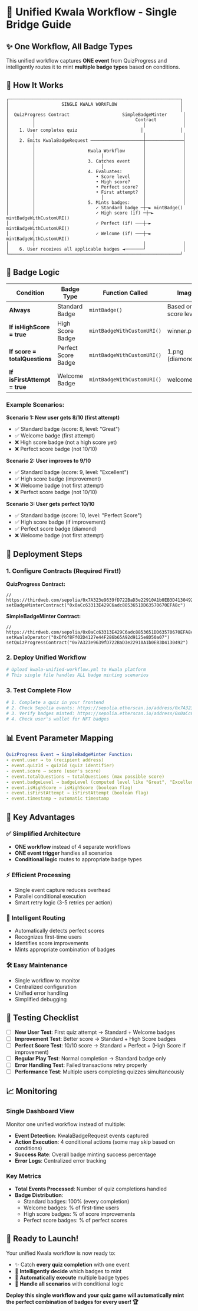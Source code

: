 # 🚀 Unified Kwala Workflow - Single Bridge Guide

## ✨ **One Workflow, All Badge Types**

This unified workflow captures **ONE event** from QuizProgress and intelligently routes it to mint **multiple badge types** based on conditions.

## 🎯 **How It Works**

```
┌─────────────────────────────────────────────────────────────────┐
│                    SINGLE KWALA WORKFLOW                        │
│                                                                 │
│  QuizProgress Contract                    SimpleBadgeMinter      │
│         │                                      Contract          │
│         │                                         │              │
│    1. User completes quiz                        │              │
│         │                                         │              │
│    2. Emits KwalaBadgeRequest ────────────────────┼──────────────┤
│         │                                         │              │
│         │                    Kwala Workflow       │              │
│         │                         │               │              │
│         │                    3. Catches event     │              │
│         │                         │               │              │
│         │                    4. Evaluates:        │              │
│         │                       • Score level     │              │
│         │                       • High score?     │              │
│         │                       • Perfect score?  │              │
│         │                       • First attempt?  │              │
│         │                         │               │              │
│         │                    5. Mints badges:     │              │
│         │                       ✓ Standard badge ─┼─► mintBadge()
│         │                       ✓ High score (if) ─┼─► mintBadgeWithCustomURI()
│         │                       ✓ Perfect (if) ───┼─► mintBadgeWithCustomURI()
│         │                       ✓ Welcome (if) ───┼─► mintBadgeWithCustomURI()
│         │                                         │              │
│    6. User receives all applicable badges ◄───────┘              │
└─────────────────────────────────────────────────────────────────┘
```

## 🎨 **Badge Logic**

| Condition | Badge Type | Function Called | Image |
|-----------|------------|-----------------|-------|
| **Always** | Standard Badge | `mintBadge()` | Based on score level |
| **If isHighScore = true** | High Score Badge | `mintBadgeWithCustomURI()` | winner.png |
| **If score = totalQuestions** | Perfect Score Badge | `mintBadgeWithCustomURI()` | 1.png (diamond) |
| **If isFirstAttempt = true** | Welcome Badge | `mintBadgeWithCustomURI()` | welcome.png |

### Example Scenarios:

**Scenario 1: New user gets 8/10 (first attempt)**
- ✅ Standard badge (score: 8, level: "Great")
- ✅ Welcome badge (first attempt)
- ❌ High score badge (not a high score yet)
- ❌ Perfect score badge (not 10/10)

**Scenario 2: User improves to 9/10**
- ✅ Standard badge (score: 9, level: "Excellent") 
- ✅ High score badge (improvement)
- ❌ Welcome badge (not first attempt)
- ❌ Perfect score badge (not 10/10)

**Scenario 3: User gets perfect 10/10**
- ✅ Standard badge (score: 10, level: "Perfect Score")
- ✅ High score badge (if improvement)
- ✅ Perfect score badge (diamond)
- ❌ Welcome badge (not first attempt)

## 🔧 **Deployment Steps**

### 1. Configure Contracts (Required First!)

**QuizProgress Contract:**
```solidity
// https://thirdweb.com/sepolia/0x7A323e9639fD722BaD3e22910A1b0EB3D4130492
setBadgeMinterContract("0x0aCc63313E429C6adc8853651DD63570670EFA8c")
```

**SimpleBadgeMinter Contract:**
```solidity
// https://thirdweb.com/sepolia/0x0aCc63313E429C6adc8853651DD63570670EFA8c
setKwalaOperator("0xDf6f8Ff02D4127e44F286b65A92d9125e8D50a07")
setQuizProgressContract("0x7A323e9639fD722BaD3e22910A1b0EB3D4130492")
```

### 2. Deploy Unified Workflow

```bash
# Upload kwala-unified-workflow.yml to Kwala platform
# This single file handles ALL badge minting scenarios
```

### 3. Test Complete Flow

```bash
# 1. Complete a quiz in your frontend
# 2. Check Sepolia events: https://sepolia.etherscan.io/address/0x7A323e9639fD722BaD3e22910A1b0EB3D4130492#events
# 3. Verify badges minted: https://sepolia.etherscan.io/address/0x0aCc63313E429C6adc8853651DD63570670EFA8c#events
# 4. Check user's wallet for NFT badges
```

## 📊 **Event Parameter Mapping**

```yaml
QuizProgress Event → SimpleBadgeMinter Function:
- event.user → to (recipient address)
- event.quizId → quizId (quiz identifier)  
- event.score → score (user's score)
- event.totalQuestions → totalQuestions (max possible score)
- event.badgeLevel → badgeLevel (computed level like "Great", "Excellent")
- event.isHighScore → isHighScore (boolean flag)
- event.isFirstAttempt → isFirstAttempt (boolean flag)
- event.timestamp → automatic timestamp
```

## 🎯 **Key Advantages**

### ✅ **Simplified Architecture**
- **ONE workflow** instead of 4 separate workflows
- **ONE event trigger** handles all scenarios
- **Conditional logic** routes to appropriate badge types

### ⚡ **Efficient Processing**
- Single event capture reduces overhead
- Parallel conditional execution
- Smart retry logic (3-5 retries per action)

### 🔄 **Intelligent Routing**
- Automatically detects perfect scores
- Recognizes first-time users
- Identifies score improvements
- Mints appropriate combination of badges

### 🛠 **Easy Maintenance**
- Single workflow to monitor
- Centralized configuration
- Unified error handling
- Simplified debugging

## 🧪 **Testing Checklist**

- [ ] **New User Test**: First quiz attempt → Standard + Welcome badges
- [ ] **Improvement Test**: Better score → Standard + High Score badges  
- [ ] **Perfect Score Test**: 10/10 score → Standard + Perfect + (High Score if improvement)
- [ ] **Regular Play Test**: Normal completion → Standard badge only
- [ ] **Error Handling Test**: Failed transactions retry properly
- [ ] **Performance Test**: Multiple users completing quizzes simultaneously

## 📈 **Monitoring**

### Single Dashboard View
Monitor one unified workflow instead of multiple:
- **Event Detection**: KwalaBadgeRequest events captured
- **Action Execution**: 4 conditional actions (some may skip based on conditions)
- **Success Rate**: Overall badge minting success percentage
- **Error Logs**: Centralized error tracking

### Key Metrics
- **Total Events Processed**: Number of quiz completions handled
- **Badge Distribution**: 
  - Standard badges: 100% (every completion)
  - Welcome badges: % of first-time users
  - High score badges: % of score improvements  
  - Perfect score badges: % of perfect scores

## 🎉 **Ready to Launch!**

Your unified Kwala workflow is now ready to:
- ✨ Catch **every quiz completion** with one event
- 🎯 **Intelligently decide** which badges to mint
- 🚀 **Automatically execute** multiple badge types
- 🔄 **Handle all scenarios** with conditional logic

**Deploy this single workflow and your quiz game will automatically mint the perfect combination of badges for every user! 🏆**